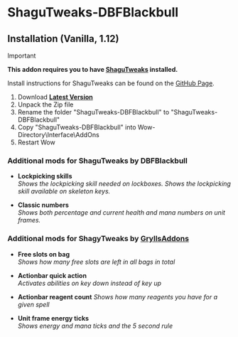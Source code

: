 # ShaguTweaks-DBFBlackbull

## Installation (Vanilla, 1.12)

> [!IMPORTANT]
>
> **This addon requires you to have [ShaguTweaks](https://github.com/shagu/ShaguTweaks) installed.**
>
> Install instructions for ShaguTweaks can be found on the [GitHub Page](https://github.com/shagu/ShaguTweaks).

1. Download **[Latest Version](https://github.com/shagu/ShaguTweaks-template/archive/master.zip)**
2. Unpack the Zip file
3. Rename the folder "ShaguTweaks-DBFBlackbull" to "ShaguTweaks-DBFBlackbull"
4. Copy "ShaguTweaks-DBFBlackbull" into Wow-Directory\Interface\AddOns
5. Restart Wow

### Additional mods for ShaguTweaks by DBFBlackbull

- **Lockpicking skills**  
  *Shows the lockpicking skill needed on lockboxes. Shows the lockpicking skill available on skeleton keys.*


- **Classic numbers**  
  *Shows both percentage and current health and mana numbers on unit frames.*

### Additional mods for ShagyTweaks by [GryllsAddons](https://github.com/GryllsAddons/ShaguTweaks-mods)

- **Free slots on bag**  
  *Shows how many free slots are left in all bags in total*


- **Actionbar quick action**  
  *Activates abilities on key down instead of key up*


- **Actionbar reagent count**
  *Shows how many reagents you have for a given spell*


- **Unit frame energy ticks**  
  *Shows energy and mana ticks and the 5 second rule*